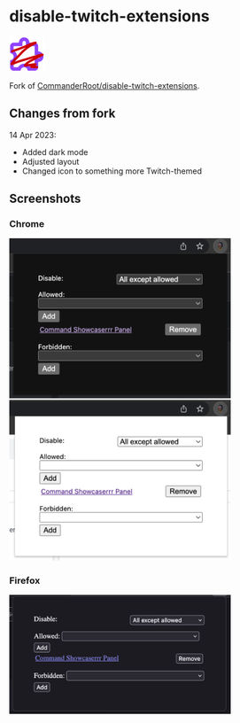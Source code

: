 # disable-twitch-extensions

<img src="chrome/icons/disable-twitch-extensions-128.png" width="64" />

Fork of [CommanderRoot/disable-twitch-extensions](https://github.com/CommanderRoot/disable-twitch-extensions).

## Changes from fork

14 Apr 2023:

- Added dark mode
- Adjusted layout
- Changed icon to something more Twitch-themed


## Screenshots

### Chrome

<img src="screenshots/chrome-dark.png" width="400" />
<img src="screenshots/chrome-light.png" width="400" />

### Firefox

<img src="screenshots/firefox-dark.png" width="400" />


